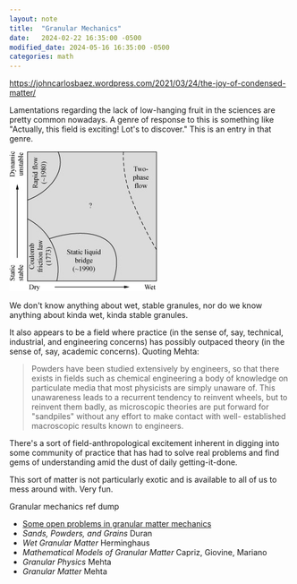 ```yaml
---
layout: note
title:  "Granular Mechanics"
date:   2024-02-22 16:35:00 -0500
modified_date: 2024-05-16 16:35:00 -0500
categories: math
---
```


https://johncarlosbaez.wordpress.com/2021/03/24/the-joy-of-condensed-matter/

Lamentations regarding the lack of low-hanging fruit in the sciences are pretty common nowadays. A genre of response to this is something like "Actually, this field is exciting! Lot's to discover." This is an entry in that genre.

[![mystery](/images/granule_mystery.jpeg)](https://doi.org/10.1016/j.pnsc.2008.06.023)

We don't know anything about wet, stable granules, nor do we know anything about kinda wet, kinda stable granules.

It also appears to be a field where practice (in the sense of, say, technical, industrial, and engineering concerns) has possibly outpaced theory (in the sense of, say, academic concerns). Quoting Mehta:

> Powders have been studied extensively by engineers, so that there exists in fields such as chemical engineering a body of knowledge on particulate media that most physicists are simply unaware of. This unawareness leads to a recurrent tendency to reinvent wheels, but to reinvent them badly, as microscopic theories are put forward for "sandpiles" without any effort to make contact with well- established macroscopic results known to engineers.

There's a sort of field-anthropological excitement inherent in digging into some community of practice that has had to solve real problems and find gems of understanding amid the dust of daily getting-it-done.

This sort of matter is not particularly exotic and is available to all of us to mess around with. Very fun.

Granular mechanics ref dump
* [Some open problems in granular matter mechanics](https://doi.org/10.1016/j.pnsc.2008.06.023)
* *Sands, Powders, and Grains* Duran
* *Wet Granular Matter* Herminghaus
* *Mathematical Models of Granular Matter* Capriz, Giovine, Mariano
* *Granular Physics* Mehta
* *Granular Matter* Mehta